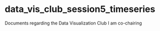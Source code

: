 # data_vis_club_session5_timeseries
Documents regarding the Data Visualization Club I am co-chairing
